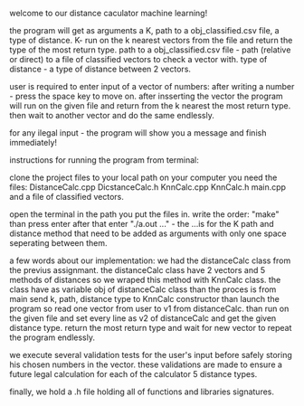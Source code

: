 welcome to our distance caculator machine learning!

the program will get as arguments a K, path to a obj_classified.csv file, a type of distance.
K- run on the k nearest vectors from the file and return the type of the most return type.
path to a obj_classified.csv file - path (relative or direct) to a file of classified vectors to check a vector with.
type of distance - a type of distance between 2 vectors.

user is required to enter input of a vector of numbers: after writing a number - press the space key to move on. 
after insserting the vector the program will run on the given file and return from the k nearest the most return type. 
then wait to another vector and do the same endlessly.

 for any ilegal input - the program will show you a message and finish immediately!

instructions for running the program from terminal:

clone the project files to your local path on your computer you need the files: 
DistanceCalc.cpp DicstanceCalc.h KnnCalc.cpp KnnCalc.h main.cpp and a file of classified vectors.

open the terminal in the path you put the files in.
write the order: "make" than press enter
after that enter "./a.out ..." -  the ...is for the K path and distance method that need to be added as arguments with
only one space seperating between them.

a few words about our implementation: we had the distanceCalc class from the previus assignmant.
the distanceCalc class have 2 vectors and 5 methods of distances so we wraped this method with KnnCalc class.
the class have as variable obj of distanceCalc class than the proces is from main 
send k, path, distance type to KnnCalc constructor than launch the program so read one vector from user to v1 from distanceCalc.
than run on the given file and set every line as v2 of distanceCalc and get the given distance type.
return the most return type and wait for new vector to repeat the program endlessly.

we execute several validation tests for the user's input before safely storing his chosen numbers in the vector.
these validations are made to ensure a future legal calculation for each of the calculator 5 distance types.

finally, we hold a .h file holding all of functions and libraries signatures.
